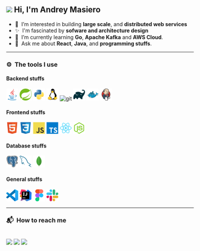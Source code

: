 ## <img src="https://media.giphy.com/media/hvRJCLFzcasrR4ia7z/giphy.gif" width="24"> Hi, I'm Andrey Masiero  
- :monocle_face: &nbsp;I’m interested in building **large scale**, and **distributed web services**
- ✨ &nbsp;I'm fascinated by **sofware and architecture design**
- 🌱 &nbsp;I’m currently learning **Go**, **Apache Kafka** and **AWS Cloud**.
- 💬 &nbsp;Ask me about **React**, **Java**, and **programming stuffs**.
<hr />

### ⚙️ &nbsp;The tools I use
#### Backend stuffs 
<p align="left">
  <img src="https://raw.githubusercontent.com/devicons/devicon/master/icons/java/java-original.svg" alt="java" width="32" height="32"/>
  <img src="https://raw.githubusercontent.com/devicons/devicon/master/icons/spring/spring-original.svg" alt="spring" width="32" height="32"/>
  <img src="https://raw.githubusercontent.com/devicons/devicon/master/icons/python/python-original.svg" alt="python" width="32" height="32"/>
  <img src="https://raw.githubusercontent.com/devicons/devicon/master/icons/linux/linux-original.svg" alt="linux" width="32" height="32"/>
  <img src="https://www.vectorlogo.zone/logos/git-scm/git-scm-icon.svg" alt="git" width="32" height="32"/>
  <img src="https://raw.githubusercontent.com/devicons/devicon/master/icons/gradle/gradle-plain.svg" alt="gradle" width="32" height="32"/>
  <img src="https://raw.githubusercontent.com/devicons/devicon/master/icons/docker/docker-original.svg" alt="docker" width="32" height="32"/>
  <img src="https://raw.githubusercontent.com/devicons/devicon/master/icons/jenkins/jenkins-original.svg" alt="jenkins" width="32" height="32"/>
</p>

#### Frontend stuffs
<p align="left">
  <img src="https://raw.githubusercontent.com/devicons/devicon/master/icons/html5/html5-original.svg" alt="html5" width="32" height="32"/>
  <img src="https://raw.githubusercontent.com/devicons/devicon/master/icons/css3/css3-original.svg" alt="css3" width="32" height="32"/>
  <img src="https://raw.githubusercontent.com/devicons/devicon/master/icons/javascript/javascript-original.svg" alt="javascript" width="32" height="32"/>
  <img src="https://raw.githubusercontent.com/devicons/devicon/master/icons/typescript/typescript-original.svg" alt="typescript" width="32" height="32"/>
  <img src="https://raw.githubusercontent.com/devicons/devicon/master/icons/react/react-original.svg" alt="react" width="32" height="32"/>
  <img src="https://raw.githubusercontent.com/devicons/devicon/master/icons/nodejs/nodejs-original.svg" alt="nodejs" width="32" height="32"/>
</p>

#### Database stuffs
<p align="left">
  <img src="https://raw.githubusercontent.com/devicons/devicon/master/icons/postgresql/postgresql-original.svg" alt="postgresql" width="32" height="32"/>
  <img src="https://raw.githubusercontent.com/devicons/devicon/master/icons/mysql/mysql-original.svg" alt="mysql" width="32" height="32"/>
  <img src="https://raw.githubusercontent.com/devicons/devicon/master/icons/mongodb/mongodb-original.svg" alt="mongodb" width="32" height="32"/>
</p>

#### General stuffs
<p align="left">
  <img src="https://raw.githubusercontent.com/devicons/devicon/master/icons/vscode/vscode-original.svg" alt="vscode" width="32" height="32"/>
  <img src="https://raw.githubusercontent.com/devicons/devicon/master/icons/intellij/intellij-original.svg" alt="intellij" width="32" height="32"/>
  <img src="https://raw.githubusercontent.com/devicons/devicon/master/icons/figma/figma-original.svg" alt="figma" width="32" height="32"/>
  <img src="https://raw.githubusercontent.com/devicons/devicon/master/icons/slack/slack-original.svg" alt="slack" width="32" height="32"/>
</p>
<hr />

### 📬 &nbsp;How to reach me

<div>
  <br/>
  <a href="https://www.youtube.com/andreymasiero" target="_blank"><img src="https://img.shields.io/badge/YouTube-FF0000?style=for-the-badge&logo=youtube&logoColor=white" target="_blank"></a>
  <a href = "mailto:andreymasiero@gmail.com"><img src="https://img.shields.io/badge/-Gmail-%23333?style=for-the-badge&logo=gmail&logoColor=white" target="_blank"></a>
  <a href="https://www.linkedin.com/in/andreymasiero" target="_blank"><img src="https://img.shields.io/badge/-LinkedIn-%230077B5?style=for-the-badge&logo=linkedin&logoColor=white" target="_blank"></a> 
</div>

<!--
<a href="https://andreymasiero.com/">
  <img height="180em" align="center" src="https://github-readme-stats.vercel.app/api?username=amasiero&show_icons=true&theme=dracula" />
  <img height="180em" align="center" src="https://github-readme-stats.vercel.app/api/top-langs/?username=amasiero&layout=compact&theme=dracula&langs_count=8" />
</a>
<hr />

### Watch a snake-eating 🐍 my contribution graph on Github

![snake](https://raw.githubusercontent.com/amasiero/amasiero/output/github-contribution-grid-snake.svg)

**amasiero/amasiero** is a ✨ _special_ ✨ repository because its `README.md` (this file) appears on your GitHub profile.

Here are some ideas to get you started:

- 🔭 I’m currently working on ...
- 🌱 I’m currently learning ...
- 👯 I’m looking to collaborate on ...
- 🤔 I’m looking for help with ...
- 💬 Ask me about ...
- 📫 How to reach me: ...
- 😄 Pronouns: ...
- ⚡ Fun fact: ...
-->
